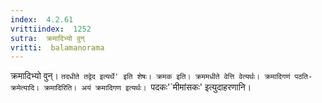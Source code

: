 ```yaml
---
index:  4.2.61
vrittiindex:  1252
sutra:  क्रमादिभ्यो वुन्
vritti:  balamanorama 
---
```


क्रमादिभ्यो वुन्। `तदधीते तद्वेद इत्यर्थे' इति शेषः। क्रमक इति। क्रममधीते वेत्ति वेत्यर्थः। क्रमादिगणं पठति-क्रमेत्यादि। क्रमादिरिति। अयं क्रमादिगण इत्यर्थः। `पदकः'`मीमांसकः' इत्युदाहरणानि। 


